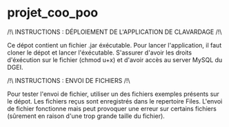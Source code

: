 # projet_coo_poo
/!\                       INSTRUCTIONS : DÉPLOIEMENT DE L'APPLICATION DE CLAVARDAGE                       /!\

Ce dépot contient un fichier .jar éxécutable. Pour lancer l'application, il faut cloner le dépot et lancer l'éxécutable. S'assurer d'avoir les droits d'éxécution sur le fichier (chmod u+x) et d'avoir accès au server MySQL du DGEI.


/!\                               INSTRUCTIONS : ENVOI DE FICHIERS                               /!\

Pour tester l'envoi de fichier, utiliser un des fichiers exemples présents sur le dépot. Les fichiers reçus sont enregistrés dans le repertoire Files. L'envoi de fichier fonctionne mais peut provoquer une erreur sur certains fichiers (sûrement en raison d'une trop grande taille du fichier).
